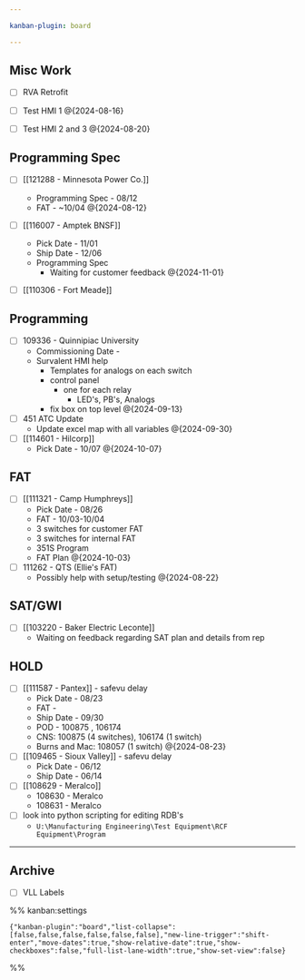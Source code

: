 ```yaml
---

kanban-plugin: board

---
```


## Misc Work

- [ ] RVA Retrofit
- [ ] Test HMI 1 @{2024-08-16}
- [ ] Test HMI 2 and 3 @{2024-08-20}


## Programming Spec

- [ ] [[121288 - Minnesota Power Co.]]
	- Programming Spec - 08/12
	- FAT - ~10/04 @{2024-08-12}
- [ ] [[116007 - Amptek BNSF]]
	- Pick Date - 11/01
	- Ship Date - 12/06
	- Programming Spec 
		- Waiting for customer feedback @{2024-11-01}
- [ ] [[110306 - Fort Meade]]


## Programming

- [ ] 109336 - Quinnipiac University
	- Commissioning Date - 
	- Survalent HMI help
		- Templates for analogs on each switch
		- control panel
			- one for each relay
				- LED's, PB's, Analogs
		- fix box on top level @{2024-09-13}
- [ ] 451 ATC Update
	- Update excel map with all variables @{2024-09-30}
- [ ] [[114601 - Hilcorp]]
	- Pick Date - 10/07 @{2024-10-07}


## FAT

- [ ] [[111321 - Camp Humphreys]]
	- Pick Date - 08/26
	- FAT - 10/03-10/04
	- 3 switches for customer FAT
	- 3 switches for internal FAT
	- 351S Program
	- FAT Plan
	@{2024-10-03}
- [ ] 111262 - QTS (Ellie's FAT)
	- Possibly help with setup/testing @{2024-08-22}


## SAT/GWI

- [ ] [[103220 - Baker Electric Leconte]]
	- Waiting on feedback regarding SAT plan and details from rep


## HOLD

- [ ] [[111587 - Pantex]] - safevu delay
	- Pick Date - 08/23
	- FAT - 
	- Ship Date - 09/30
	- POD - 100875 , 106174
	- CNS: 100875 (4 switches), 106174 (1 switch)
	- Burns and Mac: 108057 (1 switch) @{2024-08-23}
- [ ] [[109465 - Sioux Valley]] - safevu delay
	- Pick Date - 06/12
	- Ship Date - 06/14
- [ ] [[108629 - Meralco]]
	- 108630 - Meralco
	- 108631 - Meralco
- [ ] look into python scripting for editing RDB's
	- `U:\Manufacturing Engineering\Test Equipment\RCF Equipment\Program`


***

## Archive

- [ ] VLL Labels

%% kanban:settings
```
{"kanban-plugin":"board","list-collapse":[false,false,false,false,false,false],"new-line-trigger":"shift-enter","move-dates":true,"show-relative-date":true,"show-checkboxes":false,"full-list-lane-width":true,"show-set-view":false}
```
%%